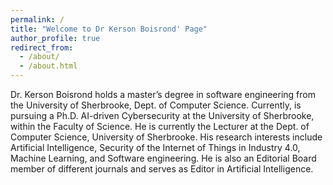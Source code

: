 ```yaml
---
permalink: /
title: "Welcome to Dr Kerson Boisrond' Page"
author_profile: true
redirect_from: 
  - /about/
  - /about.html
---
```


Dr. Kerson Boisrond holds a master’s degree in software engineering from the University of Sherbrooke, Dept. of Computer Science. Currently, is pursuing a Ph.D. AI-driven Cybersecurity at the University of Sherbrooke, within the Faculty of Science. He is currently the Lecturer at the Dept. of Computer Science, University of Sherbrooke. His research interests include Artificial Intelligence, Security of the Internet of Things in Industry 4.0, Machine Learning, and Software engineering. He is also an Editorial Board member of different journals and serves as Editor in Artificial Intelligence.
